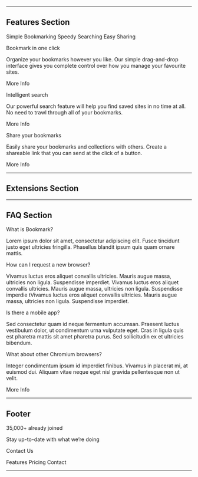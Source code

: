 <!-- Delete the texts as you add the texts to the site -->

------------------------------------------------------------------------------
## Features Section





Simple Bookmarking
Speedy Searching
Easy Sharing

Bookmark in one click

Organize your bookmarks however you like. Our simple drag-and-drop interface 
gives you complete control over how you manage your favourite sites.

More Info

Intelligent search

Our powerful search feature will help you find saved sites in no time at all. 
No need to trawl through all of your bookmarks.

More Info

Share your bookmarks

Easily share your bookmarks and collections with others. Create a shareable 
link that you can send at the click of a button.

More Info

------------------------------------------------------------------------------

## Extensions Section



------------------------------------------------------------------------------

## FAQ Section



<!-- Question 1 -->
What is Bookmark?

<!-- Answer 1 -->
Lorem ipsum dolor sit amet, consectetur adipiscing elit. Fusce tincidunt 
justo eget ultricies fringilla. Phasellus blandit ipsum quis quam ornare mattis.

<!-- Question 2 -->
How can I request a new browser?

<!-- Answer 2 -->
Vivamus luctus eros aliquet convallis ultricies. Mauris augue massa, ultricies non ligula. 
Suspendisse imperdiet. Vivamus luctus eros aliquet convallis ultricies. Mauris augue massa, 
ultricies non ligula. Suspendisse imperdie tVivamus luctus eros aliquet convallis ultricies. 
Mauris augue massa, ultricies non ligula. Suspendisse imperdiet.

<!-- Question 3 -->
Is there a mobile app?

<!-- Answer 3 -->
Sed consectetur quam id neque fermentum accumsan. Praesent luctus vestibulum dolor, ut condimentum 
urna vulputate eget. Cras in ligula quis est pharetra mattis sit amet pharetra purus. Sed 
sollicitudin ex et ultricies bibendum.

<!-- Question 4 -->
What about other Chromium browsers?

<!-- Answer 4 -->
Integer condimentum ipsum id imperdiet finibus. Vivamus in placerat mi, at euismod dui. Aliquam 
vitae neque eget nisl gravida pellentesque non ut velit.

More Info

------------------------------------------------------------------------------

## Footer

35,000+ already joined

Stay up-to-date with what we’re doing

Contact Us

Features
Pricing
Contact

------------------------------------------------------------------------------